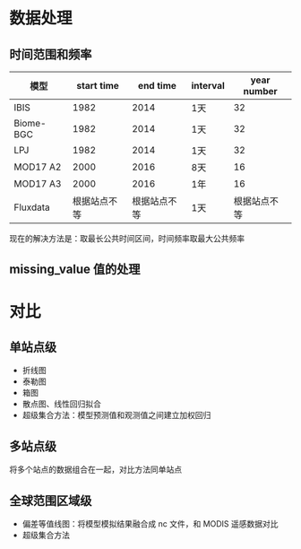 # 数据处理
## 时间范围和频率

| 模型      | start time   | end time     | interval | year number  |
|-----------|--------------|--------------|----------|--------------|
| IBIS      | 1982         | 2014         | 1天      | 32           |
| Biome-BGC | 1982         | 2014         | 1天      | 32           |
| LPJ       | 1982         | 2014         | 1天      | 32           |
| MOD17 A2  | 2000         | 2016         | 8天      | 16           |
| MOD17 A3  | 2000         | 2016         | 1年      | 16           |
| Fluxdata  | 根据站点不等 | 根据站点不等 | 1天      | 根据站点不等 |

现在的解决方法是：取最长公共时间区间，时间频率取最大公共频率

## missing_value 值的处理

# 对比
## 单站点级
- 折线图
- 泰勒图
- 箱图
- 散点图、线性回归拟合
- 超级集合方法：模型预测值和观测值之间建立加权回归

## 多站点级
将多个站点的数据组合在一起，对比方法同单站点

## 全球范围区域级
- 偏差等值线图：将模型模拟结果融合成 nc 文件，和 MODIS 遥感数据对比
- 超级集合方法